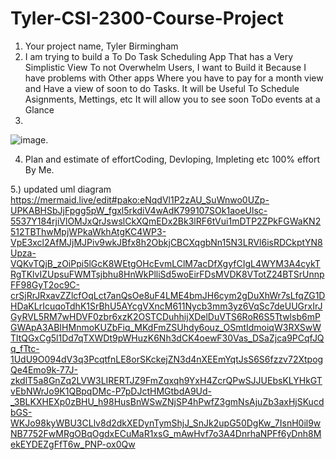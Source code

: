 # Tyler-CSI-2300-Course-Project
1. Your project name, Tyler Birmingham
2. I am trying to build a To Do  Task Scheduling App That has a Very Simplistic View To not Overwhelm Users, I want to Build it Because I have problems with Other apps Where you have to pay for a month view and Have a view of soon to do Tasks. It will be Useful To Schedule Asignments, Mettings, etc It will allow you to see soon ToDo events at a Glance
3.
![image](https://github.com/user-attachments/assets/b98f8520-6a28-460f-958c-5043f1e9aae5).

4. Plan and estimate of effortCoding, Devloping, Impleting etc 100% effort By Me.
 
5.) updated uml diagram 
    https://mermaid.live/edit#pako:eNqdVl1P2zAU_SuWnwo0UZp-UPKABHSbJjFpgg5pW_fgxl5rkdiV4wAdK799107SOk1aoeUlsc-5537Y184rjiVlOMJxQrJswslCkXQmEDx2Bk3lRF6tVui1mDTP2ZPkFGWaKN2512TBThwMpjWPkaWkhAtgKC4WP3-VpE3xcl2AfMJjMJPiv9wkJBfx8h2ObkjCBCXqgbNn15N3LRVl6isRDCkptYN8Upza-VQKvTQjB_zOiPpi5lGcK8WEtgOHcEvmLClM7acDfXgyfCIgL4WYM3A4cykTRgTKlvIZUpsuFWMTsjbhu8HnWkPlliSd5woEirFDsMVDK8VTotZ24BTSrUnnpFF98GyT2oc9C-crSjRrJRxavZZlcfOqLct7anQsOe8uF4LME4bmJH6cym2gDuXhWr7sLfqZG1DHDaKLrIcuqoTdhK1SrBhU5AYcgVXncM611Nycb3mm3yz6VqSc7deUUGrxIrJGyRVL5RM7wHDVF0zbr6xzK2OSTCDuhhijXDelDuVTS6RoR6S5Ttwlsb6mPGWApA3ABIHMnmoKUZbFiq_MKdFmZSUhdy6ouz_OSmtIdmoiqW3RXSwWTltQGxCg5l1Dd7qTXWDt9pWHuzK6Nh3dCK4oewF30Vas_DSaZjca9PCqfJQq_fTtc-1UdU9O094dV3q3PcqtfnLE8orSKckejZN3d4nXEEmYqtJsS6S6fzzv72XtpogQe4Emo9k-77J-zkdlT5a8GnZq2LVW3LIRERTJZ9FmZqxqh9YxH4ZcrQPwSJJUEbsKLYHkGTvEbNWrJo9K1QBpqDMc-P7pDJctHMGtbdA9Ud-_3BLKXHEXp0zBHU_h98HusBnWSwZNjSP4hPwfZ3gmNsAjuZb3axHjSKucdbGS-WKJo98kyWBU3CLlv8d2dkXEDynTymShjJ_SnJk2upG50DgKw_7IsnH0il9wNB7752FwMRgOBqOgdxECuMaR1xsG_mAwHvf7o3A4DnrhaNPFf6yDnh8MekEYDEZgFfT6w_PNP-ox0Qw
